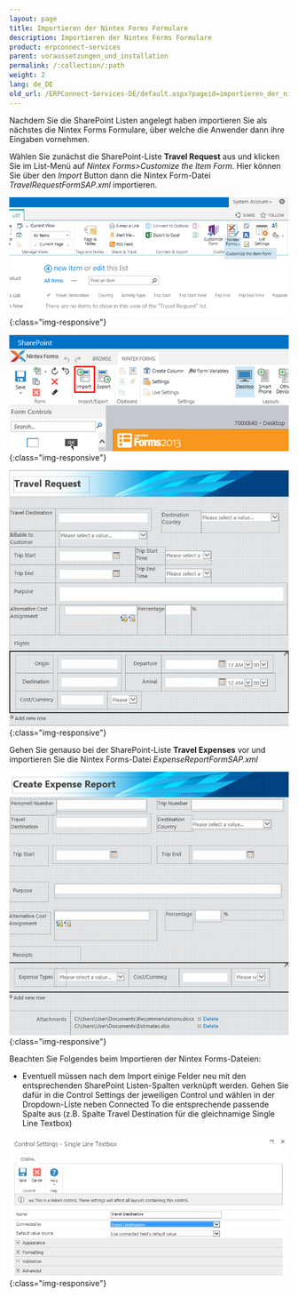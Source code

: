 ```yaml
---
layout: page
title: Importieren der Nintex Forms Formulare
description: Importieren der Nintex Forms Formulare
product: erpconnect-services
parent: voraussetzungen_und_installation
permalink: /:collection/:path
weight: 2
lang: de_DE
old_url: /ERPConnect-Services-DE/default.aspx?pageid=importieren_der_nintex_forms_formulare
---
```


Nachdem Sie die SharePoint Listen angelegt haben importieren Sie als nächstes die Nintex Forms Formulare, über welche die Anwender dann ihre Eingaben vornehmen.

Wählen Sie zunächst die SharePoint-Liste **Travel Request** aus und klicken Sie im List-Menü auf *Nintex Forms>Customize the Item Form*. 
Hier können Sie über den *Import* Button dann die Nintex Form-Datei *TravelRequestFormSAP.xml*  importieren.

![ECS-Nintex-TravelScenarios5](/img/content/ECS-Nintex-TravelScenarios5.png){:class="img-responsive"}

![ECS-Nintex-TravelScenarios6](/img/content/ECS-Nintex-TravelScenarios6.png){:class="img-responsive"}

![ECS-Nintex-TravelScenarios7](/img/content/ECS-Nintex-TravelScenarios7.png){:class="img-responsive"}

Gehen Sie genauso bei der SharePoint-Liste **Travel Expenses** vor und importieren Sie die Nintex Forms-Datei *ExpenseReportFormSAP.xml*

![ECS-Nintex-TravelScenarios8](/img/content/ECS-Nintex-TravelScenarios8.png){:class="img-responsive"}

Beachten Sie Folgendes beim Importieren der Nintex Forms-Dateien:

- Eventuell müssen nach dem Import einige Felder neu mit den entsprechenden SharePoint Listen-Spalten verknüpft werden. Gehen Sie dafür in die Control Settings der jeweiligen Control und wählen in der Dropdown-Liste neben Connected To die entsprechende passende Spalte aus (z.B. Spalte Travel Destination für die gleichnamige Single Line Textbox)

![ECS-Nintex-TravelScenarios9](/img/content/ECS-Nintex-TravelScenarios9.png){:class="img-responsive"}

